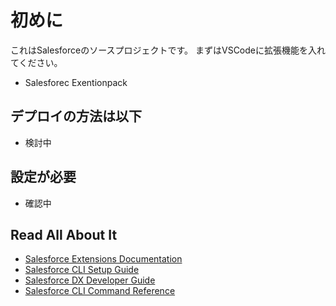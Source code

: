 # 初めに

これはSalesforceのソースプロジェクトです。
まずはVSCodeに拡張機能を入れてください。
- Salesforec Exentionpack

## デプロイの方法は以下
- 検討中

## 設定が必要

- 確認中

## Read All About It
- [Salesforce Extensions Documentation](https://developer.salesforce.com/tools/vscode/)
- [Salesforce CLI Setup Guide](https://developer.salesforce.com/docs/atlas.en-us.sfdx_setup.meta/sfdx_setup/sfdx_setup_intro.htm)
- [Salesforce DX Developer Guide](https://developer.salesforce.com/docs/atlas.en-us.sfdx_dev.meta/sfdx_dev/sfdx_dev_intro.htm)
- [Salesforce CLI Command Reference](https://developer.salesforce.com/docs/atlas.en-us.sfdx_cli_reference.meta/sfdx_cli_reference/cli_reference.htm)
